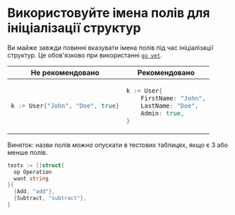 # Використовуйте імена полів для ініціалізації структур

Ви майже завжди повинні вказувати імена полів під час ініціалізації структур.
Це обов'язково при використанні [`go vet`].

  [`go vet`]: https://golang.org/cmd/vet/

<table>
<thead><tr><th>Не рекомендовано</th><th>Рекомендовано</th></tr></thead>
<tbody>
<tr><td>

```go
k := User{"John", "Doe", true}
```

</td><td>

```go
k := User{
    FirstName: "John",
    LastName: "Doe",
    Admin: true,
}
```

</td></tr>
</tbody></table>

Виняток: назви полів *можна* опускати в тестових таблицях, якщо є 3 або менше полів.

```go
tests := []struct{
  op Operation
  want string
}{
  {Add, "add"},
  {Subtract, "subtract"},
}
```
